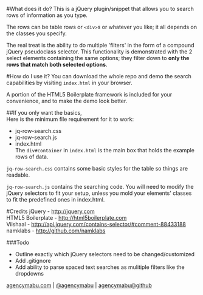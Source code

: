 #What does it do?
This is a jQuery plugin/snippet that allows you to search rows of information as you type.

The rows can be table rows or `<div>`s or whatever you like; it all depends on the classes you specify.  

The real treat is the ability to do multiple 'filters' in the form of a compound jQuery pseudoclass selector. This functionality is demonstrated with the 2 select elements containing the same options; they filter down to **only the rows that match both selected options**.

#How do I use it?
You can download the whole repo and demo the search capabilities by visiting `index.html` in your browser.

A portion of the HTML5 Boilerplate framework is included for your convenience, and to make the demo look better.

##If you only want the basics,  
Here is the minimum file requirement for it to work:  
+ jq-row-search.css  
+ jq-row-search.js  
+ index.html  
The `div#container` in `index.html` is the main box that holds the example rows of data.  

`jq-row-search.css` contains some basic styles for the table so things are readable.

`jq-row-search.js` contains the searching code. You will need to modify the jQuery selectors to fit your setup, unless you mold your elements' classes to fit the predefined ones in index.html.

#Credits
jQuery - http://jquery.com  
HTML5 Boilerplate - http://html5boilerplate.com  
Viishaal - http://api.jquery.com/contains-selector/#comment-88433188  
namklabs - http://github.com/namklabs  

###Todo
+ Outline exactly which jQuery selectors need to be changed/customized  
+ Add .gitignore  
+ Add ability to parse spaced text searches as mulitiple filters like the dropdowns  

[agencymabu.com](http://agencymabu.com) | [@agencymabu](http://twitter.com/agencymabu) | [agencymabu@github](http://github.com/agencymabu)
